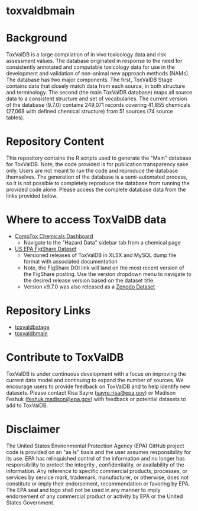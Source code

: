 # toxvaldbmain

# Background
ToxValDB is a large compilation of in vivo toxicology data and risk assessment values. The database originated in response to the need for consistently annotated and computable toxicology data for use in the development and validation of non-animal new approach methods (NAMs). The database has two major components. The first, ToxValDB Stage contains data that closely match data from each source, in both structure and terminology. The second (the main ToxValDB database) maps all source data to a consistent structure and set of vocabularies. The current version of the database (9.7.0) contains 249,071 records covering 41,855 chemicals (27,068 with defined chemical structure) from 51 sources (74 source tables).

# Repository Content
This repository contains the R scripts used to generate the "Main" database for ToxValDB. Note, the code provided is for publication transparency sake only. Users are not meant to run the code and reproduce the database themselves. The generation of the database is a semi-automated process, so it is not possible to completely reproduce the database from running the provided code alone. Please access the complete database data from the links provided below.

# Where to access ToxValDB data
- [CompTox Chemicals Dashboard](https://comptox.epa.gov/dashboard/)
	 - Navigate to the "Hazard Data" sidebar tab from a chemical page
- [US EPA FigShare Dataset](https://doi.org/10.23645/epacomptox.20394501)
	- Versioned releases of ToxValDB in XLSX and MySQL dump file format with associated documentation
	- Note, the FigShare DOI link will land on the most recent version of the FigShare posting. Use the version dropdown menu to navigate to the desired release version based on the dataset title.
	- Version v9.7.0 was also released as a [Zenodo Dataset](https://zenodo.org/records/17088058)

# Repository Links
- [toxvaldbstage](https://github.com/usepa/toxvaldbstage)
- [toxvaldbmain](https://github.com/usepa/toxvaldbmain/)

# Contribute to ToxValDB
ToxValDB is under continuous development with a focus on improving the current data model and continuing to expand the number of sources. We encourage users to provide feedback on ToxValDB and to help identify new datasets. Please contact Risa Sayre (sayre.risa@epa.gov) or Madison Feshuk (feshuk.madison@epa.gov) with feedback or potential datasets to add to ToxValDB.

# Disclaimer
The United States Environmental Protection Agency (EPA) GitHub project code is provided on an "as is" basis and the user assumes responsibility for its use.  EPA has relinquished control of the information and no longer has responsibility to protect the integrity , confidentiality, or availability of the information.  Any reference to specific commercial products, processes, or services by service mark, trademark, manufacturer, or otherwise, does not constitute or imply their endorsement, recommendation or favoring by EPA.  The EPA seal and logo shall not be used in any manner to imply endorsement of any commercial product or activity by EPA or the United States Government.
